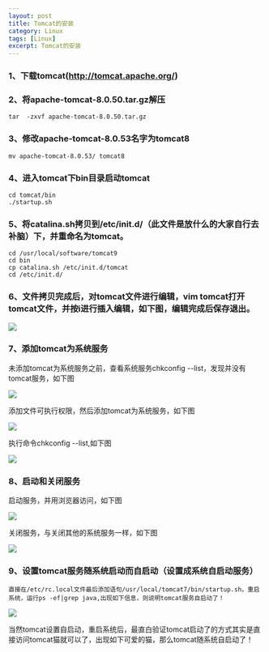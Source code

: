 ```yaml
---
layout: post
title: Tomcat的安装
category: Linux
tags: [Linux]
excerpt: Tomcat的安装
---
```

### 1、下载tomcat(http://tomcat.apache.org/)  ###


### 2、将apache-tomcat-8.0.50.tar.gz解压 ###

    tar  -zxvf apache-tomcat-8.0.50.tar.gz

### 3、修改apache-tomcat-8.0.53名字为tomcat8 ###

	mv apache-tomcat-8.0.53/ tomcat8


### 4、进入tomcat下bin目录启动tomcat ###

    cd tomcat/bin
	./startup.sh

### 5、将catalina.sh拷贝到/etc/init.d/（此文件是放什么的大家自行去补脑）下，并重命名为tomcat。 ###

    cd /usr/local/software/tomcat9
	cd bin
	cp catalina.sh /etc/init.d/tomcat
	cd /etc/init.d/	

### 6、文件拷贝完成后，对tomcat文件进行编辑，vim tomcat打开tomcat文件，并按i进行插入编辑，如下图，编辑完成后保存退出。 ###

![](https://img-blog.csdn.net/20180828191210547?watermark/2/text/aHR0cHM6Ly9ibG9nLmNzZG4ubmV0L2Rkc2hlbmcxMTI4/font/5a6L5L2T/fontsize/400/fill/I0JBQkFCMA==/dissolve/70)

### 7、添加tomcat为系统服务 ###

未添加tomcat为系统服务之前，查看系统服务chkconfig --list，发现并没有tomcat服务，如下图

![](https://img-blog.csdn.net/20180828191204864?watermark/2/text/aHR0cHM6Ly9ibG9nLmNzZG4ubmV0L2Rkc2hlbmcxMTI4/font/5a6L5L2T/fontsize/400/fill/I0JBQkFCMA==/dissolve/70)

添加文件可执行权限，然后添加tomcat为系统服务，如下图

![](https://img-blog.csdn.net/20180828191204620?watermark/2/text/aHR0cHM6Ly9ibG9nLmNzZG4ubmV0L2Rkc2hlbmcxMTI4/font/5a6L5L2T/fontsize/400/fill/I0JBQkFCMA==/dissolve/70)


执行命令chkconfig --list,如下图

![](https://img-blog.csdn.net/20180828191205177?watermark/2/text/aHR0cHM6Ly9ibG9nLmNzZG4ubmV0L2Rkc2hlbmcxMTI4/font/5a6L5L2T/fontsize/400/fill/I0JBQkFCMA==/dissolve/70)

### 8、启动和关闭服务 ###

启动服务，并用浏览器访问，如下图

![](https://img-blog.csdn.net/2018082819120879?watermark/2/text/aHR0cHM6Ly9ibG9nLmNzZG4ubmV0L2Rkc2hlbmcxMTI4/font/5a6L5L2T/fontsize/400/fill/I0JBQkFCMA==/dissolve/70)

关闭服务，与关闭其他的系统服务一样，如下图

![](https://img-blog.csdn.net/20180828191207774?watermark/2/text/aHR0cHM6Ly9ibG9nLmNzZG4ubmV0L2Rkc2hlbmcxMTI4/font/5a6L5L2T/fontsize/400/fill/I0JBQkFCMA==/dissolve/70)

### 9、设置tomcat服务随系统启动而自启动（设置成系统自启动服务） ###

    直接在/etc/rc.local文件最后添加语句/usr/local/tomcat7/bin/startup.sh，重启系统，运行ps -ef|grep java,出现如下信息，则说明tomcat服务自启动了！

![](https://img-blog.csdn.net/20180828191206240?watermark/2/text/aHR0cHM6Ly9ibG9nLmNzZG4ubmV0L2Rkc2hlbmcxMTI4/font/5a6L5L2T/fontsize/400/fill/I0JBQkFCMA==/dissolve/70)

当然tomcat设置自启动，重启系统后，最直白验证tomcat启动了的方式其实是直接访问tomcat猫就可以了，出现如下可爱的猫，那么tomcat随系统自启动了！